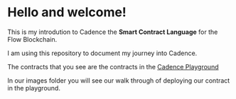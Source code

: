 # Hello and welcome!

This is my introdution to Cadence the **Smart Contract Language** for the Flow Blockchain.

I am using this repository to document my journey into Cadence.

The contracts that you see are the contracts in the [Cadence Playground](https://play.flow.com/)

In our images folder you will see our walk through of deploying our contract in the playground.
